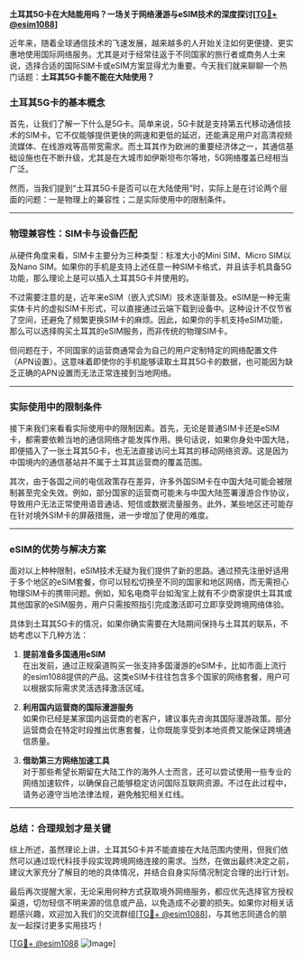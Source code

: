 **土耳其5G卡在大陆能用吗？一场关于网络漫游与eSIM技术的深度探讨[[TG💪+ @esim1088](https://t.me/s/esim1088)]**

近年来，随着全球通信技术的飞速发展，越来越多的人开始关注如何更便捷、更实惠地使用国际网络服务。尤其是对于经常往返于不同国家的旅行者或商务人士来说，选择合适的国际SIM卡或eSIM方案显得尤为重要。今天我们就来聊聊一个热门话题：**土耳其5G卡能不能在大陆使用？**

### 土耳其5G卡的基本概念

首先，让我们了解一下什么是5G卡。简单来说，5G卡就是支持第五代移动通信技术的SIM卡。它不仅能够提供更快的网速和更低的延迟，还能满足用户对高清视频流媒体、在线游戏等高带宽需求。而土耳其作为欧洲的重要经济体之一，其通信基础设施也在不断升级，尤其是在大城市如伊斯坦布尔等地，5G网络覆盖已经相当广泛。

然而，当我们提到“土耳其5G卡是否可以在大陆使用”时，实际上是在讨论两个层面的问题：一是物理上的兼容性；二是实际使用中的限制条件。

---

### 物理兼容性：SIM卡与设备匹配

从硬件角度来看，SIM卡主要分为三种类型：标准大小的Mini SIM、Micro SIM以及Nano SIM。如果你的手机是支持上述任意一种SIM卡格式，并且该手机具备5G功能，那么理论上是可以插入土耳其5G卡并使用的。

不过需要注意的是，近年来eSIM（嵌入式SIM）技术逐渐普及。eSIM是一种无需实体卡片的虚拟SIM卡形式，可以直接通过云端下载到设备中。这种设计不仅节省了空间，还避免了频繁更换SIM卡的麻烦。因此，如果你的手机支持eSIM功能，那么可以选择购买土耳其的eSIM服务，而非传统的物理SIM卡。

但问题在于，不同国家的运营商通常会为自己的用户定制特定的网络配置文件（APN设置）。这意味着即使你的手机能够读取土耳其5G卡的数据，也可能因为缺乏正确的APN设置而无法正常连接到当地网络。

---

### 实际使用中的限制条件

接下来我们来看看实际使用中的限制因素。首先，无论是普通SIM卡还是eSIM卡，都需要依赖当地的通信网络才能发挥作用。换句话说，如果你身处中国大陆，即便插入了一张土耳其5G卡，也无法直接访问土耳其的移动网络资源。这是因为中国境内的通信基站并不属于土耳其运营商的覆盖范围。

其次，由于各国之间的电信政策存在差异，许多外国SIM卡在中国大陆可能会被限制甚至完全失效。例如，部分国家的运营商可能未与中国大陆签署漫游合作协议，导致用户无法正常使用语音通话、短信或数据流量服务。此外，某些地区还可能存在针对境外SIM卡的屏蔽措施，进一步增加了使用的难度。

---

### eSIM的优势与解决方案

面对以上种种限制，eSIM技术无疑为我们提供了新的思路。通过预先注册好适用于多个地区的eSIM套餐，你可以轻松切换至不同的国家和地区网络，而无需担心物理SIM卡的携带问题。例如，知名电商平台如淘宝上就有不少商家提供土耳其或其他国家的eSIM服务，用户只需按照指引完成激活即可立即享受跨境网络体验。

具体到土耳其5G卡的情况，如果你确实需要在大陆期间保持与土耳其的联系，不妨考虑以下几种方法：

1. **提前准备多国通用eSIM**  
   在出发前，通过正规渠道购买一张支持多国漫游的eSIM卡，比如市面上流行的esim1088提供的产品。这类eSIM卡往往包含多个国家的网络套餐，用户可以根据实际需求灵活选择激活区域。

2. **利用国内运营商的国际漫游服务**  
   如果你已经是某家国内运营商的老客户，建议事先咨询其国际漫游政策。部分运营商会在特定时段推出优惠套餐，让你既能享受到本地资费又能保证跨境通信质量。

3. **借助第三方网络加速工具**  
   对于那些希望长期留在大陆工作的海外人士而言，还可以尝试使用一些专业的网络加速软件，以确保自己能够稳定访问国际互联网资源。不过在此过程中，请务必遵守当地法律法规，避免触犯相关红线。

---

### 总结：合理规划才是关键

综上所述，虽然理论上讲，土耳其5G卡并不能直接在大陆范围内使用，但我们依然可以通过现代科技手段实现跨境网络连接的需求。当然，在做出最终决定之前，建议大家充分了解目的地的具体情况，并结合自身实际情况制定合理的出行计划。

最后再次提醒大家，无论采用何种方式获取境外网络服务，都应优先选择官方授权渠道，切勿轻信不明来源的信息或产品，以免造成不必要的损失。如果你对相关话题感兴趣，欢迎加入我们的交流群组[[TG💪+ @esim1088](https://t.me/s/esim1088)]，与其他志同道合的朋友一起探讨更多实用技巧！

[[TG💪+ @esim1088](https://t.me/s/esim1088) ![Image](https://i.postimg.cc/4NQfJmqS/Snipaste-2025-05-13-00-14-12.png)]